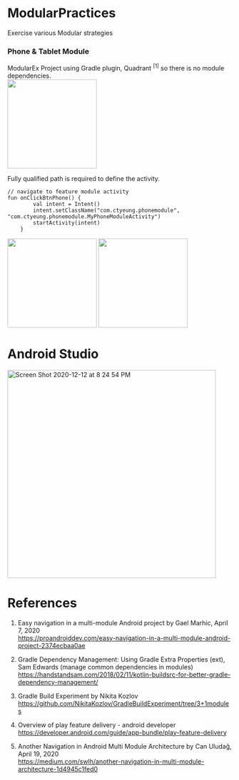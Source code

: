 # ModularPractices
Exercise various Modular strategies

### Phone & Tablet Module

ModularEx Project using Gradle plugin, Quadrant <sup>[1]</sup> so there is no module dependencies. \
<img width="200" src="https://user-images.githubusercontent.com/1282659/102001388-76845d80-3cb7-11eb-8406-6646d3b0325a.png">
 
Fully qualified path is required to define the activity.

```
// navigate to feature module activity
fun onClickBtnPhone() {
        val intent = Intent()
        intent.setClassName("com.ctyeung.phonemodule", "com.ctyeung.phonemodule.MyPhoneModuleActivity")
        startActivity(intent)
    }
```
<img width="200" src="https://user-images.githubusercontent.com/1282659/102001391-78e6b780-3cb7-11eb-8847-2b5068bfe811.png"> <img width="200" src="https://user-images.githubusercontent.com/1282659/102001393-7a17e480-3cb7-11eb-9403-311ff3c357ac.png">

# Android Studio

<img width="467" alt="Screen Shot 2020-12-12 at 8 24 54 PM" src="https://user-images.githubusercontent.com/1282659/102001490-7042b100-3cb8-11eb-8512-b2536c637f15.png">

# References

1. Easy navigation in a multi-module Android project by Gael Marhic, April 7, 2020 \
https://proandroiddev.com/easy-navigation-in-a-multi-module-android-project-2374ecbaa0ae

2. Gradle Dependency Management: Using Gradle Extra Properties (ext), Sam Edwards (manage common dependencies in modules) \
https://handstandsam.com/2018/02/11/kotlin-buildsrc-for-better-gradle-dependency-management/

3. Gradle Build Experiment by Nikita Kozlov \
https://github.com/NikitaKozlov/GradleBuildExperiment/tree/3+1modules

4. Overview of play feature delivery - android developer \
https://developer.android.com/guide/app-bundle/play-feature-delivery

5. Another Navigation in Android Multi Module Architecture by Can Uludağ, April 19, 2020 \
https://medium.com/swlh/another-navigation-in-multi-module-architecture-1d4945c1fed0

